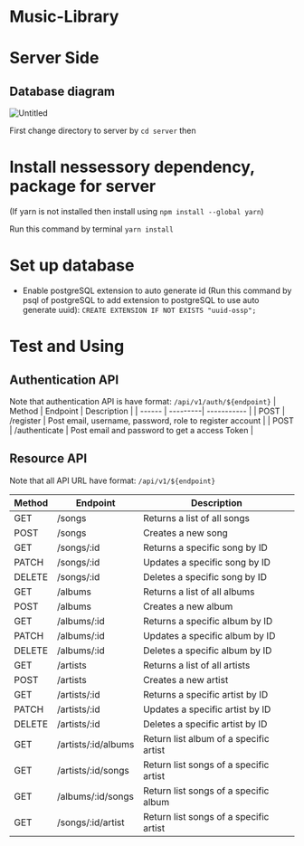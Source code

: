 # Music-Library

# Server Side

## Database diagram

![Untitled](https://github.com/DangQuangHuy277/Music-Library/assets/62865419/72e060b5-a0ee-4b86-9d1f-921ce6e811ec)

First change directory to server by ```cd server``` then

# Install nessessory dependency, package for server
(If yarn is not installed then install using ```npm install --global yarn```)

Run this command by terminal
```yarn install```

# Set up database
- Enable postgreSQL extension to auto generate id 
(Run this command by psql of postgreSQL to add extension to postgreSQL to use auto generate uuid):
```CREATE EXTENSION IF NOT EXISTS "uuid-ossp";```

# Test and Using
## Authentication API
Note that authentication API is have format: `/api/v1/auth/${endpoint}`
| Method | Endpoint | Description |
| ------ | ---------| ----------- |
| POST | /register | Post email, username, password, role to register account |
| POST | /authenticate | Post email and password to get a access Token |


## Resource API

Note that all API URL have format: `/api/v1/${endpoint}`

| Method | Endpoint | Description |
| ------ | ---------| ----------- |
| GET | /songs | Returns a list of all songs |
| POST | /songs | Creates a new song |
| GET | /songs/\:id | Returns a specific song by ID|
| PATCH | /songs/\:id | Updates a specific song by ID|
| DELETE | /songs/\:id | Deletes a specific song by ID|
| GET | /albums | Returns a list of all albums |
| POST | /albums | Creates a new album |
| GET | /albums/\:id | Returns a specific album by ID |
| PATCH | /albums/\:id | Updates a specific album by ID |
| DELETE | /albums/\:id | Deletes a specific album by ID |
| GET | /artists | Returns a list of all artists |
| POST | /artists | Creates a new artist |
| GET | /artists/\:id | Returns a specific artist by ID |
| PATCH | /artists/\:id | Updates a specific artist by ID |
| DELETE | /artists/\:id | Deletes a specific artist by ID |
| GET | /artists/\:id/albums | Return list album of a specific artist |
| GET | /artists/\:id/songs | Return list songs of a specific artist |
| GET | /albums/\:id/songs | Return list songs of a specific album |
| GET | /songs/\:id/artist | Return list songs of a specific artist |


